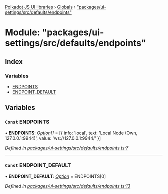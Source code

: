 [Polkadot JS UI libraries](../README.md) › [Globals](../globals.md) › ["packages/ui-settings/src/defaults/endpoints"](_packages_ui_settings_src_defaults_endpoints_.md)

# Module: "packages/ui-settings/src/defaults/endpoints"

## Index

### Variables

* [ENDPOINTS](_packages_ui_settings_src_defaults_endpoints_.md#const-endpoints)
* [ENDPOINT_DEFAULT](_packages_ui_settings_src_defaults_endpoints_.md#const-endpoint_default)

## Variables

### `Const` ENDPOINTS

• **ENDPOINTS**: *[Option](_packages_ui_settings_src_types_.md#option)[]* = [{
  info: 'local',
  text: 'Local Node (Own, 127.0.0.1:9944)',
  value: 'ws://127.0.0.1:9944/'
}]

*Defined in [packages/ui-settings/src/defaults/endpoints.ts:7](https://github.com/polkadot-js/ui/blob/ccfa7307/packages/ui-settings/src/defaults/endpoints.ts#L7)*

___

### `Const` ENDPOINT_DEFAULT

• **ENDPOINT_DEFAULT**: *[Option](_packages_ui_settings_src_types_.md#option)* = ENDPOINTS[0]

*Defined in [packages/ui-settings/src/defaults/endpoints.ts:13](https://github.com/polkadot-js/ui/blob/ccfa7307/packages/ui-settings/src/defaults/endpoints.ts#L13)*
